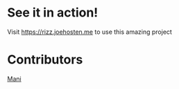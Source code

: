 # See it in action!
Visit https://rizz.joehosten.me to use this amazing project

# Contributors
[Mani](https://github.com/XD3ADSX)

